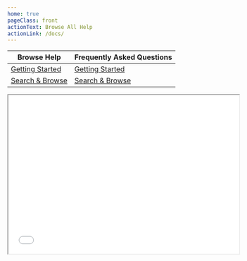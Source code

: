 ```yaml
---
home: true
pageClass: front
actionText: Browse All Help
actionLink: /docs/
---
```


| Browse Help                                       | Frequently Asked Questions                         |
| ------------------------------------------------- |----------------------------------------------------|
| [Getting Started](/docs/)                         | [Getting Started](/docs/)                          |
| [Search & Browse](/docs/blh-010-search-and-browse.html)   | [Search & Browse](/docs/blh-010-search-and-browse.html)    |

<iframe src="//players.brightcove.net/68290866001/HJCdfoas_default/index.html?videoId=5373956243001" allowfullscreen="" webkitallowfullscreen="" mozallowfullscreen="" style="width: 525px; height: 360px; top: 0px; bottom: 0px; right: 0px; left: 0px;"></iframe>
